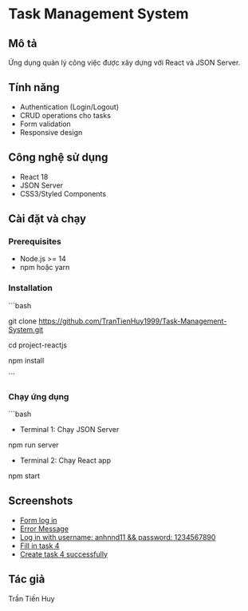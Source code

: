 # Task Management System
 ## Mô tả
 Ứng dụng quản lý công việc được xây dựng với React và JSON Server.
 ## Tính năng
 - Authentication (Login/Logout)
 - CRUD operations cho tasks
 - Form validation
 - Responsive design

 ## Công nghệ sử dụng
 - React 18
 - JSON Server
 - CSS3/Styled Components
 
 ## Cài đặt và chạy

 ### Prerequisites
 - Node.js >= 14
 - npm hoặc yarn
 
 ### Installation
 \`\`\`bash

 git clone https://github.com/TranTienHuy1999/Task-Management-System.git
 
 cd project-reactjs

 npm install

 \`\`\`

 ### Chạy ứng dụng
 \`\`\`bash
 
 - Terminal 1: Chạy JSON Server
 
 npm run server

 - Terminal 2: Chạy React app
 
 npm start

 ## Screenshots
- [Form log in](react_image/form_log_in.jpeg)
- [Error Message](react_image/error_message.jpeg)
- [Log in with username: anhnnd11 && password: 1234567890](react_image/log_in_with_anhnnd11_1234567890)
- [Fill in task 4](react_image/fill_in_task4.jpeg)
- [Create task 4 successfully](react_image/create_task4_successfully.jpeg)

 ## Tác giả
 Trần Tiến Huy
